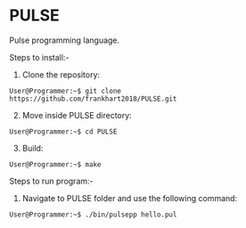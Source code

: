 # PULSE

Pulse programming language.

Steps to install:-

1) Clone the repository:

```console
User@Programmer:~$ git clone https://github.com/frankhart2018/PULSE.git
```

2) Move inside PULSE directory:

```console
User@Programmer:~$ cd PULSE
```

3) Build:

```console
User@Programmer:~$ make
```

Steps to run program:-

1) Navigate to PULSE folder and use the following command:

```console
User@Programmer:~$ ./bin/pulsepp hello.pul
```
